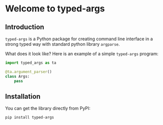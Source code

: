 # Welcome to typed-args

## Introduction

`typed-args` is a Python package for creating command line interface in a strong typed way with standard python library `argparse`. 

What does it look like? Here is an example of a simple `typed-args` program:

```python
import typed_args as ta

@ta.argument_parser()
class Args:
    pass
```


## Installation

You can get the library directly from PyPI:

```shell
pip install typed-args
```
